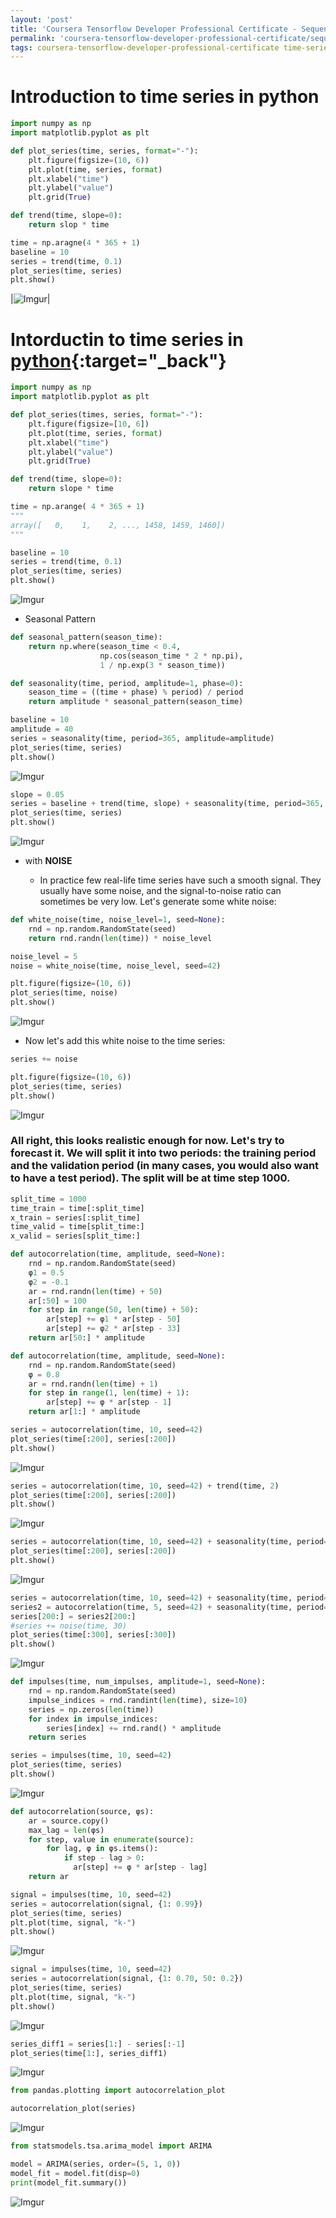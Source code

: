```yaml
---
layout: 'post'
title: 'Coursera Tensorflow Developer Professional Certificate - Sequences, Time Series and Prediction week01-02'
permalink: 'coursera-tensorflow-developer-professional-certificate/sequences-time-series-and-prediction/week01-02'
tags: coursera-tensorflow-developer-professional-certificate time-series sequences
---
```



# Introduction to time series in python

~~~python
import numpy as np
import matplotlib.pyplot as plt
~~~

~~~python
def plot_series(time, series, format="-"):
    plt.figure(figsize=(10, 6))
    plt.plot(time, series, format)
    plt.xlabel("time")
    plt.ylabel("value")
    plt.grid(True)
~~~

~~~python
def trend(time, slope=0):
    return slop * time
~~~

~~~python
time = np.aragne(4 * 365 + 1)
baseline = 10
series = trend(time, 0.1)
plot_series(time, series)
plt.show()
~~~

|![Imgur](https://i.imgur.com/UsdQ6nj.png)|


# Intorductin to time series in [python](https://colab.research.google.com/github/lmoroney/dlaicourse/blob/master/TensorFlow%20In%20Practice/Course%204%20-%20S%2BP/S%2BP_Week_1_Lesson_2.ipynb){:target="_back"}

~~~py
import numpy as np
import matplotlib.pyplot as plt
~~~

~~~py
def plot_series(times, series, format="-"):
    plt.figure(figsize=[10, 6])
    plt.plot(time, series, format)
    plt.xlabel("time")
    plt.ylabel("value")
    plt.grid(True)
~~~

~~~py
def trend(time, slope=0):
    return slope * time
~~~

~~~py
time = np.arange( 4 * 365 + 1)
"""
array([   0,    1,    2, ..., 1458, 1459, 1460])
"""
~~~

~~~py
baseline = 10
series = trend(time, 0.1)
plot_series(time, series)
plt.show()
~~~

![Imgur](https://i.imgur.com/PnVx7Zb.png)

- Seasonal Pattern

~~~py
def seasonal_pattern(season_time):
    return np.where(season_time < 0.4,
                    np.cos(season_time * 2 * np.pi),
                    1 / np.exp(3 * season_time))
~~~

~~~py
def seasonality(time, period, amplitude=1, phase=0):
    season_time = ((time + phase) % period) / period
    return amplitude * seasonal_pattern(season_time)
~~~

~~~py
baseline = 10
amplitude = 40
series = seasonality(time, period=365, amplitude=amplitude)
plot_series(time, series)
plt.show()
~~~

![Imgur](https://i.imgur.com/SVLRcmW.png)

~~~py
slope = 0.05
series = baseline + trend(time, slope) + seasonality(time, period=365, amplitude=amplitude)
plot_series(time, series)
plt.show()
~~~

![Imgur](https://i.imgur.com/xnaqp32.png)

- with **NOISE**

   - In practice few real-life time series have such a smooth signal. They usually have some noise, and the signal-to-noise ratio can sometimes be very low. Let's generate some white noise:

~~~py
def white_noise(time, noise_level=1, seed=None):
    rnd = np.random.RandomState(seed)
    return rnd.randn(len(time)) * noise_level
~~~

~~~py
noise_level = 5
noise = white_noise(time, noise_level, seed=42)

plt.figure(figsize=(10, 6))
plot_series(time, noise)
plt.show()
~~~

![Imgur](https://i.imgur.com/KU4FaYw.png)

- Now let's add this white noise to the time series:

~~~py
series += noise

plt.figure(figsize=(10, 6))
plot_series(time, series)
plt.show()
~~~

![Imgur](https://i.imgur.com/d8qURol.png)


### All right, this looks realistic enough for now. Let's try to forecast it. We will split it into two periods: the training period and the validation period (in many cases, you would also want to have a test period). The split will be at time step 1000.

~~~py
split_time = 1000
time_train = time[:split_time]
x_train = series[:split_time]
time_valid = time[split_time:]
x_valid = series[split_time:]
~~~

~~~py
def autocorrelation(time, amplitude, seed=None):
    rnd = np.random.RandomState(seed)
    φ1 = 0.5
    φ2 = -0.1
    ar = rnd.randn(len(time) + 50)
    ar[:50] = 100
    for step in range(50, len(time) + 50):
        ar[step] += φ1 * ar[step - 50]
        ar[step] += φ2 * ar[step - 33]
    return ar[50:] * amplitude
~~~

~~~py
def autocorrelation(time, amplitude, seed=None):
    rnd = np.random.RandomState(seed)
    φ = 0.8
    ar = rnd.randn(len(time) + 1)
    for step in range(1, len(time) + 1):
        ar[step] += φ * ar[step - 1]
    return ar[1:] * amplitude
~~~

~~~py
series = autocorrelation(time, 10, seed=42)
plot_series(time[:200], series[:200])
plt.show()
~~~

![Imgur](https://i.imgur.com/2ASO9Kc.png)

~~~py
series = autocorrelation(time, 10, seed=42) + trend(time, 2)
plot_series(time[:200], series[:200])
plt.show()
~~~

![Imgur](https://i.imgur.com/VqStT78.png)


~~~py
series = autocorrelation(time, 10, seed=42) + seasonality(time, period=50, amplitude=150) + trend(time, 2)
plot_series(time[:200], series[:200])
plt.show()
~~~

![Imgur](https://i.imgur.com/NDeANcs.png)

~~~py
series = autocorrelation(time, 10, seed=42) + seasonality(time, period=50, amplitude=150) + trend(time, 2)
series2 = autocorrelation(time, 5, seed=42) + seasonality(time, period=50, amplitude=2) + trend(time, -1) + 550
series[200:] = series2[200:]
#series += noise(time, 30)
plot_series(time[:300], series[:300])
plt.show()
~~~

![Imgur](https://i.imgur.com/abh5Sn4.png)


~~~py
def impulses(time, num_impulses, amplitude=1, seed=None):
    rnd = np.random.RandomState(seed)
    impulse_indices = rnd.randint(len(time), size=10)
    series = np.zeros(len(time))
    for index in impulse_indices:
        series[index] += rnd.rand() * amplitude
    return series    
~~~

~~~py
series = impulses(time, 10, seed=42)
plot_series(time, series)
plt.show()
~~~

![Imgur](https://i.imgur.com/NmBBNAb.png)

~~~python
def autocorrelation(source, φs):
    ar = source.copy()
    max_lag = len(φs)
    for step, value in enumerate(source):
        for lag, φ in φs.items():
            if step - lag > 0:
              ar[step] += φ * ar[step - lag]
    return ar
~~~

~~~py
signal = impulses(time, 10, seed=42)
series = autocorrelation(signal, {1: 0.99})
plot_series(time, series)
plt.plot(time, signal, "k-")
plt.show()
~~~

![Imgur](https://i.imgur.com/v2PDUCr.png)

~~~py
signal = impulses(time, 10, seed=42)
series = autocorrelation(signal, {1: 0.70, 50: 0.2})
plot_series(time, series)
plt.plot(time, signal, "k-")
plt.show()
~~~

![Imgur](https://i.imgur.com/QdtsLcR.png)

~~~py
series_diff1 = series[1:] - series[:-1]
plot_series(time[1:], series_diff1)
~~~

![Imgur](https://i.imgur.com/aUKt3Ce.png)


~~~py
from pandas.plotting import autocorrelation_plot

autocorrelation_plot(series)
~~~

![Imgur](https://i.imgur.com/o7c2QDH.png)


~~~py
from statsmodels.tsa.arima_model import ARIMA

model = ARIMA(series, order=(5, 1, 0))
model_fit = model.fit(disp=0)
print(model_fit.summary())
~~~

![Imgur](https://i.imgur.com/3dhrShM.png)